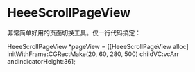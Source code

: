 # HeeeScrollPageView
非常简单好用的页面切换工具。仅一行代码搞定：

HeeeScrollPageView *pageView = [[HeeeScrollPageView alloc] initWithFrame:CGRectMake(20, 60, 280, 500) childVC:vcArr andIndicatorHeight:36];
